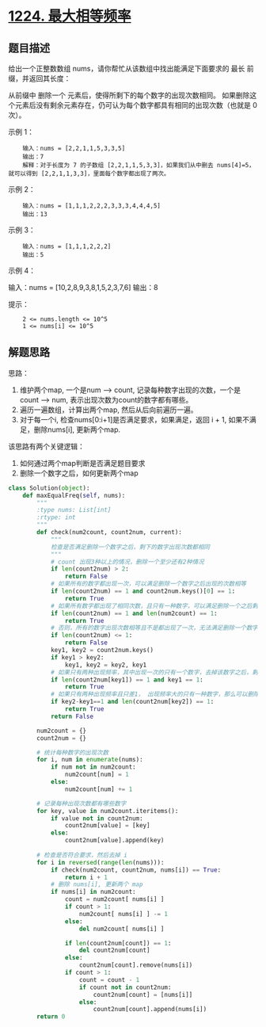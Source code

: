 # [1224. 最大相等频率](https://leetcode-cn.com/problems/maximum-equal-frequency/)

## 题目描述

给出一个正整数数组 nums，请你帮忙从该数组中找出能满足下面要求的 最长 前缀，并返回其长度：

从前缀中 删除一个 元素后，使得所剩下的每个数字的出现次数相同。
如果删除这个元素后没有剩余元素存在，仍可认为每个数字都具有相同的出现次数（也就是 0 次）。


示例 1：

        输入：nums = [2,2,1,1,5,3,3,5]
        输出：7
        解释：对于长度为 7 的子数组 [2,2,1,1,5,3,3]，如果我们从中删去 nums[4]=5，就可以得到 [2,2,1,1,3,3]，里面每个数字都出现了两次。

示例 2：

        输入：nums = [1,1,1,2,2,2,3,3,3,4,4,4,5]
        输出：13

示例 3：

        输入：nums = [1,1,1,2,2,2]
        输出：5

示例 4：

输入：nums = [10,2,8,9,3,8,1,5,2,3,7,6]
输出：8
 

提示：

        2 <= nums.length <= 10^5
        1 <= nums[i] <= 10^5

## 解题思路

思路：
1. 维护两个map, 一个是num --> count, 记录每种数字出现的次数，一个是count --> num, 表示出现次数为count的数字都有哪些。
2. 遍历一遍数组，计算出两个map, 然后从后向前遍历一遍。
3. 对于每一个i, 检查nums[0:i+1]是否满足要求，如果满足，返回 i + 1, 如果不满足，删除nums[i], 更新两个map.

该思路有两个关键逻辑：
1. 如何通过两个map判断是否满足题目要求
2. 删除一个数字之后，如何更新两个map

```python
class Solution(object):
    def maxEqualFreq(self, nums):
        """
        :type nums: List[int]
        :rtype: int
        """
        def check(num2count, count2num, current):
            """
            检查是否满足删除一个数字之后，剩下的数字出现次数都相同
            """
            # count 出现3种以上的情况，删除一个至少还有2种情况
            if len(count2num) > 2:
                return False
            # 如果所有的数字都出现一次，可以满足删除一个数字之后出现的次数相等
            if len(count2num) == 1 and count2num.keys()[0] == 1:
                return True
            # 如果所有数字都出现了相同次数，且只有一种数字，可以满足删除一个之后剩下的出现次数还一样
            if len(count2num) == 1 and len(num2count) == 1:
                return True
            # 否则，所有的数字出现次数相等且不是都出现了一次，无法满足删除一个数字之后出现的次数都相等
            if len(count2num) <= 1:
                return False
            key1, key2 = count2num.keys()
            if key1 > key2:
                key1, key2 = key2, key1
            # 如果只有两种出现频率，其中出现一次的只有一个数字，去掉该数字之后，剩下的出现频率都相等
            if len(count2num[key1]) == 1 and key1 == 1:
                return True
            # 如果只有两种出现频率且只差1， 出现频率大的只有一种数字，那么可以删除一个该数字，这样剩下的所有数字出现次数相同
            if key2-key1==1 and len(count2num[key2]) == 1:
                return True
            return False

        num2count = {}
        count2num = {}

        # 统计每种数字的出现次数
        for i, num in enumerate(nums):
            if num not in num2count:
                num2count[num] = 1
            else:
                num2count[num] += 1

        # 记录每种出现次数都有哪些数字
        for key, value in num2count.iteritems():
            if value not in count2num:
                count2num[value] = [key]   
            else:
                count2num[value].append(key)
        
        # 检查是否符合要求，然后去掉 i
        for i in reversed(range(len(nums))):
            if check(num2count, count2num, nums[i]) == True:
                return i + 1
            # 删除 nums[i], 更新两个 map
            if nums[i] in num2count:
                count = num2count[ nums[i] ]
                if count > 1:
                    num2count[ nums[i] ] -= 1
                else:
                    del num2count[ nums[i] ]

                if len(count2num[count]) == 1:
                    del count2num[count]
                else:
                    count2num[count].remove(nums[i])
                if count > 1:
                    count = count - 1
                    if count not in count2num:
                        count2num[count] = [nums[i]]
                    else:
                        count2num[count].append(nums[i])
        return 0
```
